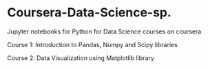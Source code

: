 # Coursera-Data-Science-sp.
Jupyter notebooks for Python for Data Science courses on coursera

Course 1: Introduction to Pandas, Numpy and Scipy libraries

Course 2: Data Visualization using Matplotlib library
